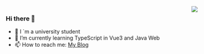 <img align="right" src="https://github-readme-stats.vercel.app/api?username=Monsters1228&show_icons=true&locale=en&theme=cobalt." />


### Hi there 👋

- 🔭 I `m a university student
- 🌱 I’m currently learning TypeScript in Vue3 and Java Web  
- 📫 How to reach me: [My Blog](http://blog.monsters1228.cc/)


